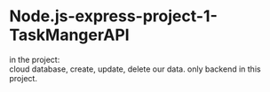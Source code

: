 # Node.js-express-project-1-TaskMangerAPI

in the project: <br>
cloud database, create, update, delete our data. only backend in this project. 

